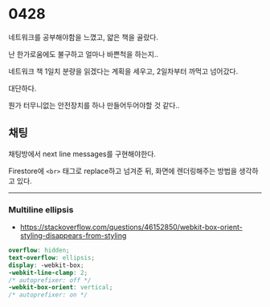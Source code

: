 # 0428

네트워크를 공부해야함을 느꼈고, 얇은 책을 골랐다.

난 한가로움에도 불구하고 얼마나 바쁜척을 하는지..

네트워크 책 1일치 분량을 읽겠다는 계획을 세우고, 2일차부터 까먹고 넘어갔다.

대단하다.

뭔가 터무니없는 안전장치를 하나 만들어두어야할 것 같다..



## 채팅

채팅방에서 next line messages를 구현해야한다.

Firestore에 `<br>` 태그로 replace하고 넘겨준 뒤, 화면에 렌더링해주는 방법을 생각하고 있다.

---

### Multiline ellipsis

- https://stackoverflow.com/questions/46152850/webkit-box-orient-styling-disappears-from-styling

```scss
overflow: hidden;
text-overflow: ellipsis;
display: -webkit-box;
-webkit-line-clamp: 2;
/* autoprefixer: off */
-webkit-box-orient: vertical;
/* autoprefixer: on */
```



